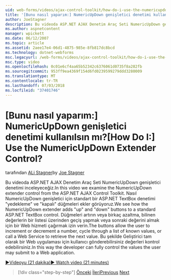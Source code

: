 ```yaml
---
uid: web-forms/videos/ajax-control-toolkit/how-do-i-use-the-numericupdown-extender-control
title: '[Bunu nasıl yaparım:] NumericUpDown genişletici denetimi kullanılsın mı? | Microsoft Docs'
author: JoeStagner
description: Bu videoda ASP.NET AJAX Denetim Araç Seti NumericUpDown genişletici denetimi inceleyeceğiz. NumericUpDown genişletici 'kurmak' ve 'Kapalı' ne ekler görüyoruz...
ms.author: aspnetcontent
manager: wpickett
ms.date: 06/12/2007
ms.topic: article
ms.assetid: 2aee17e4-06d1-4875-985e-8fb817dc8bcd
ms.technology: dotnet-webforms
msc.legacyurl: /web-forms/videos/ajax-control-toolkit/how-do-i-use-the-numericupdown-extender-control
msc.type: video
ms.openlocfilehash: 0c01e6cf4aa65b52342c6376061d0735f8a282fb
ms.sourcegitcommit: 953ff9ea4369f154d6fd0239599279ddd3280009
ms.translationtype: MT
ms.contentlocale: tr-TR
ms.lasthandoff: 07/03/2018
ms.locfileid: "37401746"
---
```

<a name="how-do-i-use-the-numericupdown-extender-control"></a><span data-ttu-id="33ccc-105">[Bunu nasıl yaparım:] NumericUpDown genişletici denetimi kullanılsın mı?</span><span class="sxs-lookup"><span data-stu-id="33ccc-105">[How Do I:] Use the NumericUpDown Extender Control?</span></span>
====================
<span data-ttu-id="33ccc-106">tarafından [ALi Stagner](https://github.com/JoeStagner)</span><span class="sxs-lookup"><span data-stu-id="33ccc-106">by [Joe Stagner](https://github.com/JoeStagner)</span></span>

<span data-ttu-id="33ccc-107">Bu videoda ASP.NET AJAX Denetim Araç Seti NumericUpDown genişletici denetimi inceleyeceğiz.</span><span class="sxs-lookup"><span data-stu-id="33ccc-107">In this video we examine the NumericUpDown extender control from the ASP.NET AJAX Control Toolkit.</span></span> <span data-ttu-id="33ccc-108">Nasıl NumericUpDown genişletici için standart bir ASP.NET TextBox denetimi "yedekleme" ve "kapalı" düğmeleri ekler görüyoruz.</span><span class="sxs-lookup"><span data-stu-id="33ccc-108">We see how the NumericUpDown extender adds "up" and "down" buttons to a standard ASP.NET TextBox control.</span></span> <span data-ttu-id="33ccc-109">Düğmeleri artırın veya birkaç azaltma, bilinen değerlerin bir listesi üzerinden geçiş yapmak veya sonraki değerini almak için bir Web hizmeti çağırmak izin verin.</span><span class="sxs-lookup"><span data-stu-id="33ccc-109">The buttons allow the user to increment or decrement a number, cycle through a list of known values, or call a Web Service to retrieve the next value.</span></span> <span data-ttu-id="33ccc-110">Bu şekilde Geliştirici tam olarak bir Web uygulaması için kullanıcı gönderebilirsiniz değerleri kontrol edebilirsiniz.</span><span class="sxs-lookup"><span data-stu-id="33ccc-110">In this way the developer can fully control the values the user may submit to a Web application.</span></span>

[<span data-ttu-id="33ccc-111">&#9654;Videoyu (21 dakika)</span><span class="sxs-lookup"><span data-stu-id="33ccc-111">&#9654; Watch video (21 minutes)</span></span>](https://channel9.msdn.com/Blogs/ASP-NET-Site-Videos/how-do-i-use-the-numericupdown-extender-control)

> [!div class="step-by-step"]
> <span data-ttu-id="33ccc-112">[Önceki](how-do-i-use-the-pagingbulletedlist-extender-control.md)
> [İleri](how-do-i-use-the-aspnet-ajax-validatorcallout-extender.md)</span><span class="sxs-lookup"><span data-stu-id="33ccc-112">[Previous](how-do-i-use-the-pagingbulletedlist-extender-control.md)
[Next](how-do-i-use-the-aspnet-ajax-validatorcallout-extender.md)</span></span>
